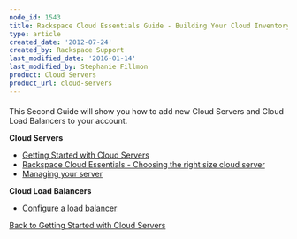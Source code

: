 ```yaml
---
node_id: 1543
title: Rackspace Cloud Essentials Guide - Building Your Cloud Inventory
type: article
created_date: '2012-07-24'
created_by: Rackspace Support
last_modified_date: '2016-01-14'
last_modified_by: Stephanie Fillmon
product: Cloud Servers
product_url: cloud-servers
---
```


####
This Second Guide will show you how to add new Cloud Servers and Cloud Load Balancers to your account.

**Cloud Servers**

-   [Getting Started with Cloud
    Servers](/how-to/create-a-cloud-server)
-   [Rackspace Cloud Essentials - Choosing the right size cloud
    server](http://www.rackspace.com/knowledge_center/article/rackspace-cloud-essentials-choosing-the-right-size-cloud-server)
-   [<span>Managing your
    server</span>](/how-to/managing-your-server)

**Cloud Load Balancers**

-   [<span>Configure a load
    balancer</span>](/how-to/configure-a-load-balancer)



[Back to Getting Started with Cloud
Servers](/how-to/create-a-cloud-server)


